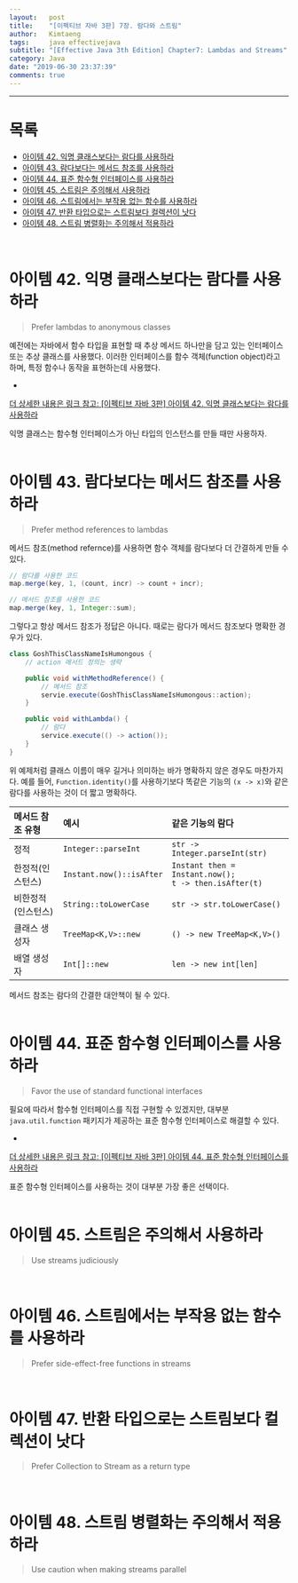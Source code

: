 ```yaml
---
layout:   post
title:    "[이펙티브 자바 3판] 7장. 람다와 스트림"
author:   Kimtaeng
tags: 	  java effectivejava
subtitle: "[Effective Java 3th Edition] Chapter7: Lambdas and Streams"
category: Java
date: "2019-06-30 23:37:39"
comments: true
---
```


<hr/>

# 목록

- <a href="#아이템-42-익명-클래스보다는-람다를-사용하라">아이템 42. 익명 클래스보다는 람다를 사용하라</a>
- <a href="#아이템-43-람다보다는-메서드-참조를-사용하라">아이템 43. 람다보다는 메서드 참조를 사용하라</a>
- <a href="#아이템-44-표준-함수형-인터페이스를-사용하라">아이템 44. 표준 함수형 인터페이스를 사용하라</a>
- <a href="#아이템-45-스트림은-주의해서-사용하라">아이템 45. 스트림은 주의해서 사용하라</a>
- <a href="#아이템-46-스트림에서는-부작용-없는-함수를-사용하라">아이템 46. 스트림에서는 부작용 없는 함수를 사용하라</a>
- <a href="#아이템-47-반환-타입으로는-스트림보다-컬렉션이-낫다">아이템 47. 반환 타입으로는 스트림보다 컬렉션이 낫다</a>
- <a href="#아이템-48-스트림-병렬화는-주의해서-적용하라">아이템 48. 스트림 병렬화는 주의해서 적용하라</a>

<br/>

# 아이템 42. 익명 클래스보다는 람다를 사용하라
> Prefer lambdas to anonymous classes

예전에는 자바에서 함수 타입을 표현할 때 추상 메서드 하나만을 담고 있는 인터페이스 또는 추상 클래스를 사용했다.
이러한 인터페이스를 함수 객체(function object)라고 하며, 특정 함수나 동작을 표현하는데 사용했다.

- <a href="post/prefer-lambdas-to-anonymous-classes">
더 상세한 내용은 링크 참고: [이펙티브 자바 3판] 아이템 42. 익명 클래스보다는 람다를 사용하라</a>

<div class="post_caption">익명 클래스는 함수형 인터페이스가 아닌 타입의 인스턴스를 만들 때만 사용하자.</div>

<br/>

# 아이템 43. 람다보다는 메서드 참조를 사용하라
> Prefer method references to lambdas

메서드 참조(method refernce)를 사용하면 함수 객체를 람다보다 더 간결하게 만들 수 있다.

```java
// 람다를 사용한 코드
map.merge(key, 1, (count, incr) -> count + incr);

// 메서드 참조를 사용한 코드
map.merge(key, 1, Integer::sum);
```

그렇다고 항상 메서드 참조가 정답은 아니다. 때로는 람다가 메서드 참조보다 명확한 경우가 있다.


```java
class GoshThisClassNameIsHumongous {
    // action 메서드 정의는 생략

    public void withMethodReference() {
        // 메서드 참조
        servie.execute(GoshThisClassNameIsHumongous::action);
    }

    public void withLambda() {
        // 람다
        service.execute(() -> action());
    }
}
```

위 예제처럼 클래스 이름이 매우 길거나 의미하는 바가 명확하지 않은 경우도 마찬가지다.
예를 들어, ```Function.identity()```를 사용하기보다 똑같은 기능의 ```(x -> x)```와 같은
람다를 사용하는 것이 더 짧고 명확하다.

메서드 참조 유형 | 예시 | 같은 기능의 람다
|:--|:--|:--
정적 | ```Integer::parseInt``` | ```str -> Integer.parseInt(str)```
한정적(인스턴스) | ```Instant.now()::isAfter``` | ```Instant then = Instant.now();``` <br/> ```t -> then.isAfter(t)```
비한정적(인스턴스) | ```String::toLowerCase``` | ```str -> str.toLowerCase()```
클래스 생성자 | ```TreeMap<K,V>::new``` | ```() -> new TreeMap<K,V>()```
배열 생성자 | ```Int[]::new``` | ```len -> new int[len]```

<div class="post_caption">메서드 참조는 람다의 간결한 대안책이 될 수 있다.</div>

<br/>

# 아이템 44. 표준 함수형 인터페이스를 사용하라
> Favor the use of standard functional interfaces

필요에 따라서 함수형 인터페이스를 직접 구현할 수 있겠지만, 대부분 ```java.util.function``` 패키지가 제공하는
표준 함수형 인터페이스로 해결할 수 있다.

- <a href="/post/favor-the-use-of-standard-functional-interfaces">
더 상세한 내용은 링크 참고: [이펙티브 자바 3판] 아이템 44. 표준 함수형 인터페이스를 사용하라</a>

<div class="post_caption">표준 함수형 인터페이스를 사용하는 것이 대부분 가장 좋은 선택이다.</div>

<br/>

# 아이템 45. 스트림은 주의해서 사용하라
> Use streams judiciously

<br/>

# 아이템 46. 스트림에서는 부작용 없는 함수를 사용하라
> Prefer side-effect-free functions in streams

<br/>

# 아이템 47. 반환 타입으로는 스트림보다 컬렉션이 낫다
> Prefer Collection to Stream as a return type

<br/>

# 아이템 48. 스트림 병렬화는 주의해서 적용하라
> Use caution when making streams parallel